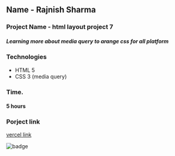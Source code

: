 ## Name - Rajnish Sharma 

### Project Name - html layout project 7

#####   Learning more about media query to arange css for all platform

### Technologies
- HTML 5  
- CSS 3 (media query)
 
### Time.
#### 5 hours

### Porject link
[vercel link ](https://html-css-project8.vercel.app/)

![badge](https://img.shields.io/badge/HTML-CSS-blue)
